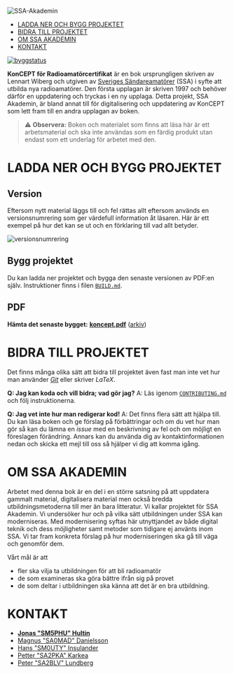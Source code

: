 ![SSA-Akademin](ssa-akademin.png)

-   [LADDA NER OCH BYGG PROJEKTET](#ladda-ner-och-bygg-projektet)
-   [BIDRA TILL PROJEKTET](#bidra-till-projektet)
-   [OM SSA AKADEMIN](#om-ssa-akademin)
-   [KONTAKT](#kontakt)

[![byggstatus](https://api.travis-ci.org/SverigesSandareamatorer/SSA-Akademin.svg?branch=master)](https://travis-ci.org/SverigesSandareamatorer/SSA-Akademin/)

**KonCEPT för Radioamatörcertifikat** är en bok ursprungligen skriven av Lennart
Wiberg och utgiven av [Sveriges Sändareamatörer](https://www.ssa.se) (SSA) i
syfte att utbilda nya radioamatörer.
Den första upplagan är skriven 1997 och behöver därför en uppdatering och
tryckas i en ny upplaga.
Detta projekt, SSA Akademin, är bland annat till för digitalisering och
uppdatering av KonCEPT som lett fram till en andra upplagan av boken.

> :warning: **Observera:** Boken och materialet som finns att läsa här
är ett arbetsmaterial och ska inte användas som en färdig produkt
utan endast som ett underlag för arbetet med den.

LADDA NER OCH BYGG PROJEKTET
============================


Version
-------

Eftersom nytt material läggs till och fel rättas allt eftersom används en
versionsnumrering som ger värdefull information åt läsaren. Här är ett exempel
på hur det kan se ut och en förklaring till vad allt betyder.

<!--
koncept  .2.0.0  -RC.1  +b12345 .8c04343 .pdf
          │ │ │    │ │     │        │
          │ │ │    │ │     │        └ Git hash
          │ │ │    │ │     └ Byggnummer
          │ │ │    │ └ Version av pre relase
          │ │ │    └ Pre release
          │ │ └ Ej tryckt uppdatering
          │ └ Tryckning
          └ Upplaga
 -->

 ![versionsnumrering](versionsnummer.png)


Bygg projektet
--------------

Du kan ladda ner projektet och bygga den senaste versionen av PDF:en
själv. Instruktioner finns i filen [`BUILD.md`](BUILD.md).

PDF
---

**Hämta det senaste bygget:**
**[koncept.pdf](http://akademin.ssa.se/files/koncept-pdf/koncept.pdf)**
([arkiv](http://akademin.ssa.se/files/koncept-pdf/))


BIDRA TILL PROJEKTET
====================

Det finns många olika sätt att bidra till projektet även fast man
inte vet hur man använder *[Git](https://www.git-scm.com)* eller skriver *LaTeX*.

**Q: Jag kan koda och vill bidra; vad gör jag?**
A: Läs igenom [`CONTRIBUTING.md`](.github/CONTRIBUTING.md) och följ
instruktionerna.

**Q: Jag vet inte hur man redigerar kod!**
A: Det finns flera sätt att hjälpa till. Du kan läsa boken och ge
förslag på förbättringar och om du vet hur man gör så kan du lämna
en *issue* med en beskrivning av fel och om möjligt en föreslagen
förändring. Annars kan du använda dig av kontaktinformationen nedan
och skicka ett mejl till oss så hjälper vi dig att komma igång.

OM SSA AKADEMIN
===============

Arbetet med denna bok är en del i en större satsning på att
uppdatera gammalt material, digitalisera material men också bredda
utbildningsmetoderna till mer än bara litteratur. Vi kallar projektet
för SSA Akademin. Vi undersöker hur och på vilka sätt utbildningen
under SSA kan moderniseras. Med modernisering syftas här utnyttjandet av
både digital teknik och dess möjligheter samt metoder som tidigare ej
använts inom SSA. Vi tar fram konkreta förslag på hur moderniseringen
ska gå till väga och genomför dem.

Vårt mål är att

-   fler ska vilja ta utbildningen för att bli radioamatör
-   de som examineras ska göra bättre ifrån sig på provet
-   de som deltar i utbildningen ska känna att det är en bra utbildning.

KONTAKT
=======

-   [**Jonas "SM5PHU" Hultin**](mailto:sm5phu@gmail.com)
-   [Magnus "SA0MAD" Danielsson](mailto:magnus@rubidium.se)
-   [Hans "SM0UTY" Insulander](mailto:hans.insulander@codium.se)
-   [Petter "SA2PKA" Karkea](mailto:petter@karkea.se)
-   [Peter "SA2BLV" Lundberg](mailto:pette.lundberg@gmail.com)
